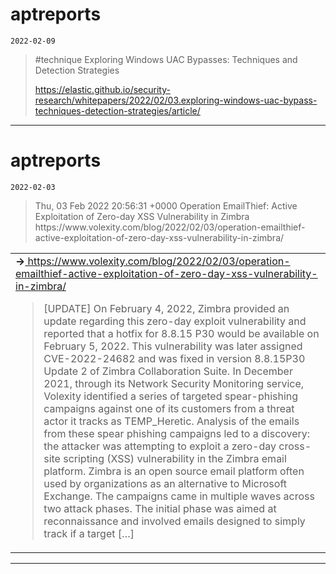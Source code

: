 # aptreports
`2022-02-09`

<blockquote>
&#35;technique 
Exploring Windows UAC Bypasses: Techniques and Detection Strategies

https://elastic.github.io/security-research/whitepapers/2022/02/03.exploring-windows-uac-bypass-techniques-detection-strategies/article/
</blockquote>

---

# aptreports
`2022-02-03`

<blockquote>
Thu, 03 Feb 2022 20:56:31 +0000 Operation EmailThief: Active Exploitation of Zero-day XSS Vulnerability in Zimbra https://www.volexity.com/blog/2022/02/03/operation-emailthief-active-exploitation-of-zero-day-xss-vulnerability-in-zimbra/
</blockquote>

<table><tr><td><b>→</b><a href="https://www.volexity.com/blog/2022/02/03/operation-emailthief-active-exploitation-of-zero-day-xss-vulnerability-in-zimbra/">
https://www.volexity.com/blog/2022/02/03/operation-emailthief-active-exploitation-of-zero-day-xss-vulnerability-in-zimbra/
</a>
<blockquote>
[UPDATE] On February 4, 2022, Zimbra provided an update regarding this zero-day exploit vulnerability and reported that a hotfix for 8.8.15 P30 would be available on February 5, 2022. This vulnerability was later assigned CVE-2022-24682 and was fixed in version 8.8.15P30 Update 2 of Zimbra Collaboration Suite. In December 2021, through its Network Security Monitoring service, Volexity identified a series of targeted spear-phishing campaigns against one of its customers from a threat actor it tracks as TEMP_Heretic. Analysis of the emails from these spear phishing campaigns led to a discovery: the attacker was attempting to exploit a zero-day cross-site scripting (XSS) vulnerability in the Zimbra email platform. Zimbra is an open source email platform often used by organizations as an alternative to Microsoft Exchange. The campaigns came in multiple waves across two attack phases. The initial phase was aimed at reconnaissance and involved emails designed to simply track if a target […]
</blockquote>
</td></tr></table>

---

